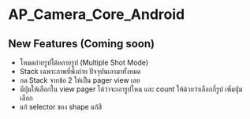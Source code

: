 # AP_Camera_Core_Android
## New Features (Coming soon)

- โหมดถ่ายรูปได้หลายรูป (Multiple Shot Mode)
- Stack เฉพาะภาพที่พึ่งถ่าย ปัจจุบันเอามาทั้งหมด
- กด Stack จากข้อ 2 ให้เป็น pager view เลย 
- มีปุ่มให้เลือกใน view pager ได้ว่าจะเอารูปไหน และ count ให้ด้วยว่าเลือกกี่รูป เพิ่มปุ่ม เลือก
- แก้ selector ของ shape แก้สี
